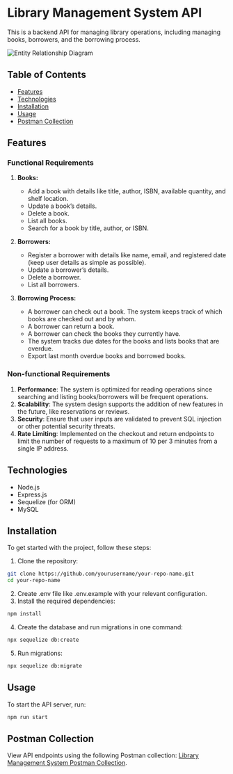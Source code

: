 # Library Management System API

This is a backend API for managing library operations, including managing books, borrowers, and the borrowing process.

![Entity Relationship Diagram](https://i.imgur.com/nOXtxyB.jpeg)

## Table of Contents
- [Features](#features)
- [Technologies](#technologies)
- [Installation](#installation)
- [Usage](#usage)
- [Postman Collection](#postman-collection)

## Features

### Functional Requirements
1. **Books:**
   - Add a book with details like title, author, ISBN, available quantity, and shelf location.
   - Update a book’s details.
   - Delete a book.
   - List all books.
   - Search for a book by title, author, or ISBN.

2. **Borrowers:**
   - Register a borrower with details like name, email, and registered date (keep user details as simple as possible).
   - Update a borrower’s details.
   - Delete a borrower.
   - List all borrowers.

3. **Borrowing Process:**
   - A borrower can check out a book. The system keeps track of which books are checked out and by whom.
   - A borrower can return a book.
   - A borrower can check the books they currently have.
   - The system tracks due dates for the books and lists books that are overdue.
   - Export last month overdue books and borrowed books.

### Non-functional Requirements
1. **Performance**: The system is optimized for reading operations since searching and listing books/borrowers will be frequent operations.
2. **Scalability**: The system design supports the addition of new features in the future, like reservations or reviews.
3. **Security**: Ensure that user inputs are validated to prevent SQL injection or other potential security threats.
4. **Rate Limiting**: Implemented on the checkout and return endpoints to limit the number of requests to a maximum of 10 per 3 minutes from a single IP address.

## Technologies
- Node.js
- Express.js
- Sequelize (for ORM)
- MySQL

## Installation
To get started with the project, follow these steps:

1. Clone the repository:
```bash
git clone https://github.com/yourusername/your-repo-name.git
cd your-repo-name
```
2. Create .env file like .env.example with your relevant configuration.
3. Install the required dependencies:
```bash
npm install
```
4. Create the database and run migrations in one command:
```bash
npx sequelize db:create
```
5. Run migrations:
```bash
npx sequelize db:migrate
```

## Usage
To start the API server, run:
```bash
npm run start
```
## Postman Collection
View API endpoints using the following Postman collection: [Library Management System Postman Collection](https://www.postman.com/omarahmedl/library-management/overview).





